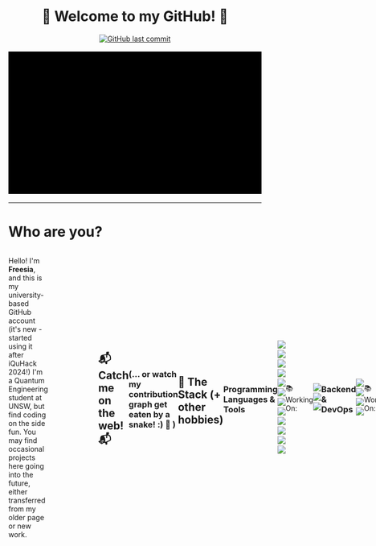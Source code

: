 <div align="center">
  <h1>👋 Welcome to my GitHub! 👋</h1>
  <a href="https://github.com/freesiagaul/freesiagaul/commits/main/">
    <img alt="GitHub last commit" src="https://img.shields.io/github/last-commit/freesiagaul/freesiagaul">
  </a>
  <br><br>
  <!-- I love these gifs so much -->
  <img src="ascii-jump.gif" alt="ASCII Jump GIF">
</div>

---

<h1 align="left">Who are you?</h1>
<div style="display: flex; align-items: center;">
  <p align="left" style="margin-right: 100px;">
    Hello! I'm <strong>Freesia</strong>, and this is my university-based GitHub account (it's new - started using it after iQuHack 2024!) 
    I'm a Quantum Engineering student at UNSW, but find coding on the side fun. 
    You may find occasional projects here going into the future, either transferred from my older page or new work.
  </p>
<h2 align="left">📬 Catch me on the web! 📬</h2>
<p align="left">
  <a href="http://linkedin.com/in/freesia-g" target="_blank">
    <img align="center" src="LinkedIn.png" alt="LinkedIn Profile" height="30">
  </a>
  <a href="https://app.daily.dev/freesia" target="_blank">
    <img align="center" src="daily-dev.png" alt="Daily.dev Profile" height="30">
  </a>
</p>

<h3 align="left">(... or watch my contribution graph get eaten by a snake! :) 🐍 )</h3>

<!-- add dark mode when bothered -->
![Snake animation](https://github.com/freesiagaul/freesiagaul/blob/output/github-snake.svg)

---
## 🥞 The Stack (+ other hobbies)

### Programming Languages & Tools
<!-- I've added ratings to my languages because you're always learning more things. Note: I don't give myself 10's -->
<p align="left">
  <!-- C: 7/10 -->
  <img src="https://img.shields.io/badge/C-%2300599C.svg?style=flat&logo=c&logoColor=white">
    <!-- C++: 6/10 -->
  <img src="https://img.shields.io/badge/C++-%2300599C.svg?style=flat&logo=cplusplus&logoColor=white">
    <!-- Python: 9/10 (my comfort language) -->
  <img src="https://img.shields.io/badge/Python-%2314354C.svg?style=flat&logo=python&logoColor=white">
    <!-- JS: 7/10 -->
  <img src="https://img.shields.io/badge/JavaScript-%23F7DF1E.svg?style=flat&logo=javascript&logoColor=black">
    <!-- HTML: 9/10 -->
  <img src="https://img.shields.io/badge/HTML5-%23E34F26.svg?style=flat&logo=html5&logoColor=white">
    <!-- CSS: 8/10 now that its been updated to be more dynamic I don't have it all down and sometimes
      do things in JS that were possible in CSS3 accidentally -->
  <img src="https://img.shields.io/badge/CSS3-%231572B6.svg?style=flat&logo=css3&logoColor=white">
   <!-- Bash: 9/10 -->
  <img src="https://img.shields.io/badge/Bash-%234EAA25.svg?style=flat&logo=gnubash&logoColor=white">
  <!-- UNIX: 7/10 -->
  <img src="https://img.shields.io/badge/Unix-%23D21111.svg?style=flat&logo=unix&logoColor=white">
  <img src="https://img.shields.io/badge/Git-%23F05032.svg?style=flat&logo=git&logoColor=white">
  <!-- C#: 5/10 From game dev and the quantum libraries Q#; I am totally out of practice but can still read 
  it pretty well. I want to revisit it with a project so that I can recall things again. -->
  <img src="https://img.shields.io/badge/C%23-%239239EF.svg?style=flat&logo=csharp&logoColor=white">
  <!-- SQL: 6/10  -->
  <img src="https://img.shields.io/badge/SQL-%2300758F.svg?style=flat&logo=postgresql&logoColor=white">
  <!-- nvim: 8/10 - on the journey to never use a mouse again -->
  <img src="https://img.shields.io/badge/Neovim-%2357A143.svg?style=flat&logo=neovim&logoColor=white">
</p>
📚 Working On:
<p align="left">
    <!-- Ruby: 3/10 - learning. Very interested in making a spinoff of or contributing to SciRate 
    which is largely Ruby based -->
  <img src="https://img.shields.io/badge/Ruby-%23CC342D.svg?style=flat&logo=ruby&logoColor=white">
  <!-- Rust: 4/10 - need to do a proper project with it before I can say i'm any good. I could be
  totally dunning-krugering myself here -->
  <img src="https://img.shields.io/badge/Rust-%2347875A.svg?style=flat&logo=rust&logoColor=white">
   <!-- RISC-V: 4/10 - same reason as Rust -->
  <img src="https://img.shields.io/badge/RISC%20V-%23F6A800.svg?style=flat&logo=riscv&logoColor=white">
</p>

---

### Backend & DevOps
<p align="left">
    <img src="https://img.shields.io/badge/Django-%23092E20.svg?style=flat&logo=django&logoColor=white">
    <img src="https://img.shields.io/badge/Docker-%232496ED.svg?style=flat&logo=docker&logoColor=white">
    <img src="https://img.shields.io/badge/Kubernetes-%23326CE5.svg?style=flat&logo=kubernetes&logoColor=white">
    <img src="https://img.shields.io/badge/Linode-%2300A95C.svg?style=flat&logo=linode&logoColor=white">
</p>
📚 Working On:
<p align="left">
    <img src="https://img.shields.io/badge/CCNA-%2300B5D8.svg?style=flat&logo=cisco&logoColor=white">
    <img src="https://img.shields.io/badge/Kali%20Linux-%23A1A1A1.svg?style=flat&logo=kali&logoColor=white">
</p>

---

### Hardware & IoT
<p align="left">
    <img src="https://img.shields.io/badge/Raspberry%20Pi-%23A22846.svg?style=flat&logo=raspberrypi&logoColor=white">
    <img src="https://img.shields.io/badge/Arduino-%2300979D.svg?style=flat&logo=arduino&logoColor=white">
</p>
📚 Working On:
<p align="left">
    <img src="https://img.shields.io/badge/Zephyr-%231D3140.svg?style=flat&logo=zephyrproject&logoColor=white">
    <img src="https://img.shields.io/badge/LoRa-%231D2A6E.svg?style=flat&logo=lorawan&logoColor=white">
    <img src="https://img.shields.io/badge/Zigbee-%235E91C5.svg?style=flat&logo=zigbee&logoColor=white">
</p>

---

### Frontend Development
<p align="left">
    <img src="https://img.shields.io/badge/React-%2361DAFB.svg?style=flat&logo=react&logoColor=black">
    <span>(I need to work on this - still in the learning stage 😵)</span>
</p>

---

### 3D Printing & Design
<p align="left">
    <img src="https://img.shields.io/badge/Prusa%20Mk3%20i3-%23FF6719.svg?style=flat&logo=3dprinting&logoColor=white">
    <img src="https://img.shields.io/badge/Ender%203-%23008C8C.svg?style=flat&logo=3dprinting&logoColor=white">
    <img src="https://img.shields.io/badge/Blender-%23F5792A.svg?style=flat&logo=blender&logoColor=white">
    <img src="https://img.shields.io/badge/Fusion%20360-%2300A9E5.svg?style=flat&logo=fusion360&logoColor=white">
    (On a bit of a hiatus)
</p>

---

### PCB Design (Still have a ways to go to call myself 'good' here 😆)
<p align="left">
    <img src="https://img.shields.io/badge/Altium%20Designer-%23008A93.svg?style=flat&logo=altiumdesigner&logoColor=white">
    <img src="https://img.shields.io/badge/EasyEDA-%2348A9E6.svg?style=flat&logo=easyeda&logoColor=white">
</p>

---

### OS's (Locally)
<p align="left">
    <img src="https://img.shields.io/badge/Windows-%23008CFF.svg?style=flat&logo=windows&logoColor=white">
    <img src="https://img.shields.io/badge/Ubuntu-%23E95420.svg?style=flat&logo=ubuntu&logoColor=white">
    <img src="https://img.shields.io/badge/Raspberry%20Pi%20OS-%23C92D1F.svg?style=flat&logo=raspberrypi&logoColor=white">
    <img src="https://img.shields.io/badge/NixOS-%232D2D2D.svg?style=flat&logo=nixos&logoColor=white">
    <img src="https://img.shields.io/badge/Tails-%23453378.svg?style=flat&logo=tails&logoColor=white">
</p>

### Quantum 
<p align="left">
    <img src="https://img.shields.io/badge/Cirq-%23009C8C.svg?style=flat&logo=quantum&logoColor=white">
    <img src="https://img.shields.io/badge/Qiskit-%231F2C6A.svg?style=flat&logo=qiskit&logoColor=white">
    <img src="https://img.shields.io/badge/QSharp-%233D6A8C.svg?style=flat&logo=qsharp&logoColor=white">
    <br> (Used these under the context of Quantum work) <br>
    <img src="https://img.shields.io/badge/IBM%20Cloud-%231F2C6A.svg?style=flat&logo=ibm&logoColor=white">
    <img src="https://img.shields.io/badge/Microsoft%20Azure-%23007FFF.svg?style=flat&logo=microsoftazure&logoColor=white">
</p>

---



